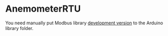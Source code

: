 # AnemometerRTU

You need manually put Modbus library [development version](https://github.com/emelianov/modbus-esp8266/tree/4.1.0) to the Arduino library folder.